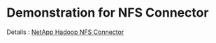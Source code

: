 # Demonstration for NFS Connector

Details : [NetApp Hadoop NFS Connector](https://github.com/NetApp/NetApp-Hadoop-NFS-Connector)


